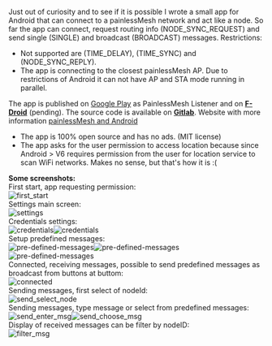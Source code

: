 Just out of curiosity and to see if it is possible I wrote a small app for Android that can connect to a painlessMesh network and act like a node.
So far the app can connect, request routing info (NODE_SYNC_REQUEST) and send single (SINGLE) and broadcast (BROADCAST) messages. 
Restrictions:
- Not supported are (TIME_DELAY), (TIME_SYNC) and (NODE_SYNC_REPLY). 
- The app is connecting to the closest painlessMesh AP. Due to restrictions of Android it can not have AP and STA mode running in parallel.

The app is published on [Google Play](https://play.google.com/store/apps/details?id=tk.giesecke.painlessmesh) as PainlessMesh Listener and on **[F-Droid](https://f-droid.org/en/)** (pending).
The source code is available on **[Gitlab](https://gitlab.com/beegee1962/painlessmesh_android)**.
Website with more information [painlessMesh and Android](https://desire.giesecke.tk/index.php/2019/04/09/painlessmesh-and-android/)

- The app is 100% open source and has no ads. (MIT license)
- The app asks for the user permission to access location because since Android > V6 requires permission from the user for location service to scan WiFi networks. Makes no sense, but that's how it is :(

**Some screenshots:**    
First start, app requesting permission:    
![first_start](images/1-start.png)   
Settings main screen:    
![settings](images/2-1-settings.png)    
Credentials settings:    
![credentials](images/2-2-credentials.png)![credentials](images/2-3-credentials.png)    
Setup predefined messages:    
![pre-defined-messages](images/3-1-messages.png)![pre-defined-messages](images/3-2-messages.png)![pre-defined-messages](images/3-3-messages.png)    
Connected, receiving messages, possible to send predefined messages as broadcast from buttons at buttom:    
![connected](images/4-connected.png)    
Sending messages, first select of nodeId:    
![send_select_node](images/6-send-1.png)    
Sending messages, type message or select from predefined messages:    
![send_enter_msg](images/6-send-2.png)![send_choose_msg](images/6-send-3.png)    
Display of received messages can be filter by nodeID:    
![filter_msg](images/7-filter.png)    